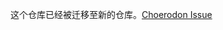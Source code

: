 这个仓库已经被迁移至新的仓库。[Choerodon Issue](https://github.com/choerodon/test-manager-service/tree/master/react)